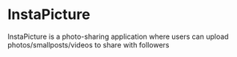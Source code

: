 # InstaPicture
InstaPicture is a photo-sharing application where users can upload photos/smallposts/videos to share with followers
